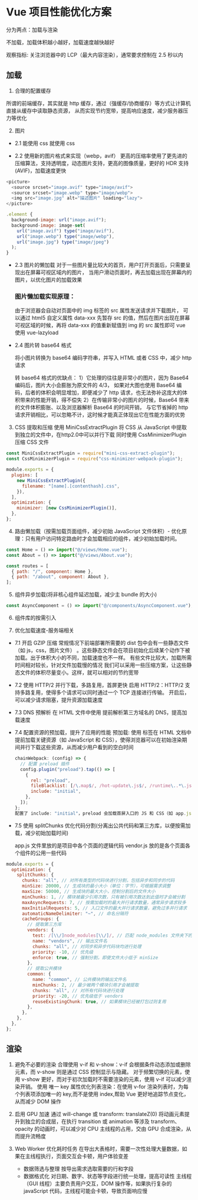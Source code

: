 # Vue 项目性能优化方案

分为两点：加载与渲染

不加载，加载体积越小越好，加载速度越快越好

观察指标: 关注浏览器中的 LCP（最大内容渲染），通常要求控制在 2.5 秒以内

## 加载

1. 合理的配置缓存

所谓的前端缓存，其实就是 http 缓存，通过（强缓存/协商缓存）等方式让计算机直接从缓存中读取静态资源，
从而实现节约宽带，提高响应速度，减少服务器压力等优化

2. 图片

- 2.1 能使用 css 就使用 css

- 2.2 使用新的图片格式来实现（webp，avif）
  更高的压缩率使用了更先进的压缩算法，支持透明度，动态图片支持，更高的图像质量，更好的 HDR 支持 (AVIF)，加载速度更快

```js
<picture>
  <source srcset="image.avif" type="image/avif">
  <source srcset="image.webp" type="image/webp">
  <img src="image.jpg" alt="描述图片" loading="lazy">
</picture>

.element {
  background-image: url("image.avif");
  background-image: image-set(
    url("image.avif") type("image/avif"),
    url("image.webp") type("image/webp"),
    url("image.jpg") type("image/jpeg")
  );
}
```

- 2.3 图片的懒加载
  对于一些图片量比较大的首页，用户打开页面后，只需要呈现出在屏幕可视区域内的图片，
  当用户滑动页面时，再去加载出现在屏幕内的图片，以优化图片的加载效果

  ### 图片懒加载实现原理：

  由于浏览器会自动对页面中的 img 标签的 src 属性发送请求并下载图片，
  可以通过 html5 自定义属性 data-xxx 先暂存 src 的值，然后在图片出现在屏幕可视区域的时候，再将 data-xxx 的值重新赋值到 img 的 src 属性即可
  vue 使用 vue-lazyload

- 2.4 图片转 base64 格式

  将小图片转换为 base64 编码字符串，并写入 HTML 或者 CSS 中，减少 http 请求

  转 base64 格式的优缺点：
  1）它处理的往往是非常小的图片，因为 Base64 编码后，图片大小会膨胀为原文件的 4/3，
  如果对大图也使用 Base64 编码，后者的体积会明显增加，即便减少了 http 请求，也无法弥补这庞大的体积带来的性能开销，得不偿失
  2）在传输非常小的图片的时候，Base64 带来的文件体积膨胀、以及浏览器解析 Base64 的时间开销，
  与它节省掉的 http 请求开销相比，可以忽略不计，这时候才能真正体现出它在性能方面的优势

3. CSS 提取和压缩
   使用 MiniCssExtractPlugin 将 CSS 从 JavaScript 中提取到独立的文件中，在http2.0中可以并行下载
   同时使用 CssMinimizerPlugin 压缩 CSS 文件

```js
const MiniCssExtractPlugin = require("mini-css-extract-plugin");
const CssMinimizerPlugin = require("css-minimizer-webpack-plugin");

module.exports = {
  plugins: [
    new MiniCssExtractPlugin({
      filename: "[name].[contenthash].css",
    }),
  ],
  optimization: {
    minimizer: [new CssMinimizerPlugin()],
  },
};
```

4. 路由懒加载（按需加载页面组件，减少初始 JavaScript 文件体积）- 优化原理：只有用户访问特定路由时才会加载相应的组件，减少初始加载时间。

```js
const Home = () => import("@/views/Home.vue");
const About = () => import("@/views/About.vue");

const routes = [
  { path: "/", component: Home },
  { path: "/about", component: About },
];
```

5. 组件异步加载(将非核心组件延迟加载，减少主 bundle 的大小)

```js
const AsyncComponent = () => import("@/components/AsyncComponent.vue");
```

6. 组件库的按需引入

7. 优化加载速度-服务端相关

- 7.1 开启 GZIP 压缩
  常规情况下前端部署所需要的 dist 包中会有一些静态文件（如 js，css，图片文件）
  。这些静态文件会在项目初始化后续某个动作下被加载。出于体积大小的不同，加载速度也不一样。
  有些文件比较大，加载所需时间相对较长，针对文件加载慢的情况
  我们可以采用一些压缩方案，让这些静态文件的体积尽量变小。这样，就可以相对的节约宽带
- 7.2 使用 HTTP/2 并行下载，多路复用，首屏更快
  启用 HTTP/2：HTTP/2 支持多路复用，使得多个请求可以同时通过一个 TCP 连接进行传输。
  开启后，可以减少请求阻塞，提升资源加载速度
- 7.3 DNS 预解析
  在 HTML 文件中使用 <link rel="dns-prefetch" href="//example.com"> 提前解析第三方域名的 DNS，提高加载速度

- 7.4 配置资源的预加载，提升了应用的性能
  预加载: 使用 <link rel="preload"> 标签在 HTML 文档中提前加载关键资源（如 JavaScript 和 CSS），使得浏览器可以在初始渲染期间并行下载这些资源，从而减少用户看到的空白时间

  ```js
  chainWebpack: (config) => {
    // 配置 preload 插件
    config.plugin("preload").tap(() => [
      {
        rel: "preload",
        fileBlacklist: [/\.map$/, /hot-update\.js$/, /runtime\..*\.js$/],
        include: "initial",
      },
    ]);
  };
  配置了 include: "initial"，preload 会加载首屏入口的 JS 和 CSS（如 app.js、chunk-vendors.js 及对应 CSS），不包括 runtime、map 和热更新文件
  ```

- 7.5 使用 splitChunks 优化代码分割(分离出公共代码和第三方库，以便按需加载，减少初始加载时间)

  app.js 文件里放的是项目中各个页面的逻辑代码
  vendor.js 放的是各个页面各个组件的公用一些代码

```js
module.exports = {
  optimization: {
    splitChunks: {
      chunks: "all", // 对所有类型的代码块进行分割，包括异步和同步的代码
      minSize: 20000, // 生成块的最小大小（单位：字节），可根据需求调整
      maxSize: 50000, // 生成块的最大大小，控制分割后的文件大小
      minChunks: 1, // 模块被最少引用次数，只有被引用次数达到此值时才会被分割
      maxAsyncRequests: 7, // 按需加载时的最大并行请求数量，通常异步请求较多
      maxInitialRequests: 5, // 入口文件的最大并行请求数量，避免过多并行请求
      automaticNameDelimiter: "~", // 命名分隔符
      cacheGroups: {
        // 提取第三方库
        vendors: {
          test: /[\\/]node_modules[\\/]/, // 匹配 node_modules 文件夹下的模块
          name: "vendors", // 输出文件名
          chunks: "all", // 对同步和异步代码块均进行处理
          priority: -10, // 优先级
          enforce: true, // 强制分割，即使文件大小低于 minSize
        },
        // 提取公共模块
        common: {
          name: "common", // 公共模块的输出文件名
          minChunks: 2, // 最少被两个模块引用才会被提取
          chunks: "all", // 对所有代码块进行处理
          priority: -20, // 优先级低于 vendors
          reuseExistingChunk: true, // 如果模块已经被打包过则复用
        },
      },
    },
  },
};
```

## 渲染

1. 避免不必要的渲染
   合理使用 v-if 和 v-show：v-if 会根据条件动态添加或删除元素，而 v-show 则是通过 CSS 控制显示与隐藏。
   对于频繁切换的元素，使用 v-show 更好，而对于初次加载时不需要渲染的元素，使用 v-if 可以减少渲染开销。
   使用 唯一 key 属性优化列表渲染：在使用 v-for 渲染列表时，为每个列表项添加唯一的 key,而不是使用 index,帮助 Vue 更好地追踪节点变化，
   从而减少 DOM 操作

2. 启用 GPU 加速
   通过 will-change 或 transform: translateZ(0) 将动画元素提升到独立的合成层，在执行 transition 或 animation 等涉及 transform、opacity 的动画时，可以减少对 CPU 主线程的占用，交由 GPU 合成渲染，从而提升流畅度

3. Web Worker 优化耗时任务
   在导出大表格时，需要一次性处理大量数据，如果在主线程执行，页面交互会卡顿，用户体验变差
   - 数据筛选与整理
      按导出需求选取需要的行和字段
   - 数据格式化
      对日期、数字、状态等字段进行统一处理，提高可读性
   主线程（GUI 线程）主要负责用户交互，DOM 操作等，如果执行复杂的 javaScript 代码，主线程可能会卡顿，导致页面响应慢
